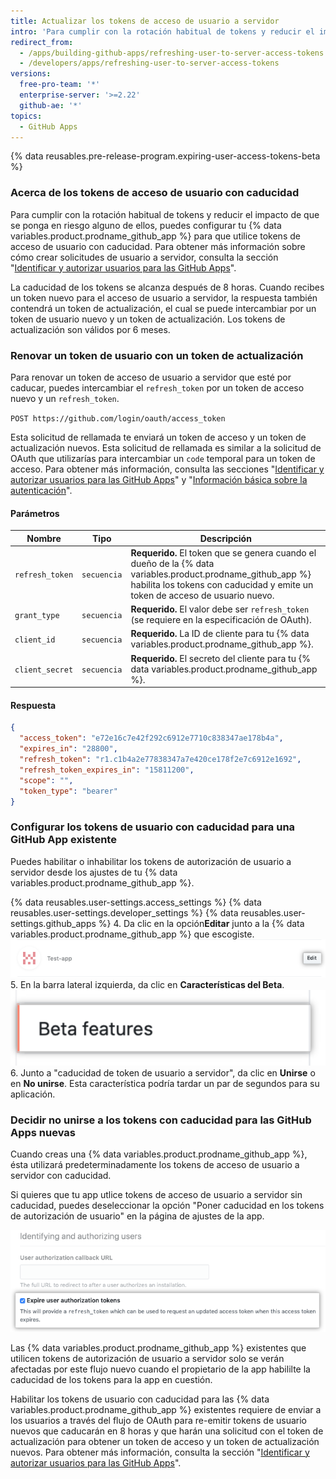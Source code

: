 ```yaml
---
title: Actualizar los tokens de acceso de usuario a servidor
intro: 'Para cumplir con la rotación habitual de tokens y reducir el impacto de que se ponga en riesgo alguno de ellos, puedes configurar tu {% data variables.product.prodname_github_app %} para que utilice tokens de acceso de usuario con caducidad.'
redirect_from:
  - /apps/building-github-apps/refreshing-user-to-server-access-tokens
  - /developers/apps/refreshing-user-to-server-access-tokens
versions:
  free-pro-team: '*'
  enterprise-server: '>=2.22'
  github-ae: '*'
topics:
  - GitHub Apps
---
```

{% data reusables.pre-release-program.expiring-user-access-tokens-beta %}


### Acerca de los tokens de acceso de usuario con caducidad

Para cumplir con la rotación habitual de tokens y reducir el impacto de que se ponga en riesgo alguno de ellos, puedes configurar tu {% data variables.product.prodname_github_app %} para que utilice tokens de acceso de usuario con caducidad. Para obtener más información sobre cómo crear solicitudes de usuario a servidor, consulta la sección "[Identificar y autorizar usuarios para las GitHub Apps](/apps/building-github-apps/identifying-and-authorizing-users-for-github-apps/)".

La caducidad de los tokens se alcanza después de 8 horas. Cuando recibes un token nuevo para el acceso de usuario a servidor, la respuesta también contendrá un token de actualización, el cual se puede intercambiar por un token de usuario nuevo y un token de actualización. Los tokens de actualización son válidos por 6 meses.

### Renovar un token de usuario con un token de actualización

Para renovar un token de acceso de usuario a servidor que esté por caducar, puedes intercambiar el `refresh_token` por un token de acceso nuevo y un `refresh_token`.

  `POST https://github.com/login/oauth/access_token`

Esta solicitud de rellamada te enviará un token de acceso y un token de actualización nuevos.  Esta solicitud de rellamada es similar a la solicitud de OAuth que utilizarías para intercambiar un `code` temporal para un token de acceso. Para obtener más información, consulta las secciones "[Identificar y autorizar usuarios para las GitHub Apps](/apps/building-github-apps/identifying-and-authorizing-users-for-github-apps/#2-users-are-redirected-back-to-your-site-by-github)" y "[Información básica sobre la autenticación](/v3/guides/basics-of-authentication/#providing-a-callback)".

#### Parámetros

| Nombre          | Tipo        | Descripción                                                                                                                                                                                         |
| --------------- | ----------- | --------------------------------------------------------------------------------------------------------------------------------------------------------------------------------------------------- |
| `refresh_token` | `secuencia` | **Requerido.** El token que se genera cuando el dueño de la  {% data variables.product.prodname_github_app %} habilita los tokens con caducidad y emite un token de acceso de usuario nuevo. |
| `grant_type`    | `secuencia` | **Requerido.** El valor debe ser `refresh_token` (se requiere en la especificación de OAuth).                                                                                                       |
| `client_id`     | `secuencia` | **Requerido.** La ID de cliente para tu {% data variables.product.prodname_github_app %}.                                                                                                    |
| `client_secret` | `secuencia` | **Requerido.** El secreto del cliente para tu {% data variables.product.prodname_github_app %}.                                                                                              |

#### Respuesta

```json
{
  "access_token": "e72e16c7e42f292c6912e7710c838347ae178b4a",
  "expires_in": "28800",
  "refresh_token": "r1.c1b4a2e77838347a7e420ce178f2e7c6912e1692",
  "refresh_token_expires_in": "15811200",
  "scope": "",
  "token_type": "bearer"
}
```
### Configurar los tokens de usuario con caducidad para una GitHub App existente

Puedes habilitar o inhabilitar los tokens de autorización de usuario a servidor desde los ajustes de tu {% data variables.product.prodname_github_app %}.

{% data reusables.user-settings.access_settings %}
{% data reusables.user-settings.developer_settings %}
{% data reusables.user-settings.github_apps %}
4. Da clic en la opción**Editar** junto a la {% data variables.product.prodname_github_app %} que escogiste. ![Configuración para editar una GitHub App](/assets/images/github-apps/edit-test-app.png)
5. En la barra lateral izquierda, da clic en **Características del Beta**. ![Opción de menú de Características del Beta](/assets/images/github-apps/beta-features-option.png)
6. Junto a "caducidad de token de usuario a servidor", da clic en **Unirse** o en **No unirse**. Esta característica podría tardar un par de segundos para su aplicación.

### Decidir no unirse a los tokens con caducidad para las GitHub Apps nuevas

Cuando creas una {% data variables.product.prodname_github_app %}, ésta utilizará predeterminadamente los tokens de acceso de usuario a servidor con caducidad.

Si quieres que tu app utlice tokens de acceso de usuario a servidor sin caducidad, puedes deseleccionar la opción "Poner caducidad en los tokens de autorización de usuario" en la página de ajustes de la app.

![Opción para decidir aceptar los tokens de usuario con vida útil limitada durante la configuración de GitHub Apps](/assets/images/github-apps/expire-user-tokens-selection.png)

Las {% data variables.product.prodname_github_app %} existentes que utilicen tokens de autorización de usuario a servidor solo se verán afectadas por este flujo nuevo cuando el propietario de la app habililte la caducidad de los tokens para la app en cuestión.

Habilitar los tokens de usuario con caducidad para las {% data variables.product.prodname_github_app %} existentes requiere de enviar a los usuarios a través del flujo de OAuth para re-emitir tokens de usuario nuevos que caducarán en 8 horas y que harán una solicitud con el token de actualización para obtener un token de acceso y un token de actualización nuevos. Para obtener más información, consulta la sección "[Identificar y autorizar usuarios para las GitHub Apps](/apps/building-github-apps/identifying-and-authorizing-users-for-github-apps/)".
